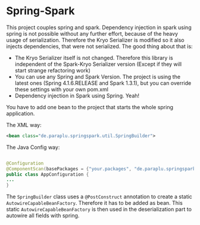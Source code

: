 # Spring-Spark

This project couples spring and spark. Dependency injection in spark using spring is not possible without any further effort, because of the heavy usage of serialization. Therefore the Kryo Serializer is modified so it also injects dependencies, that were not serialized. The good thing about that is: 

 * The Kryo Serializer itself is not changed. Therefore this library is independent of the Spark-Kryo Serializer version (Except if they will start strange refactoring work)
 * You can use any Spring and Spark Version. The project is using the latest ones (Spring 4.1.6.RELEASE and Spark 1.3.1), but you can override these settings with your own pom.xml
 * Dependency injection in Spark using Spring. Yeah!

You have to add one bean to the project that starts the whole spring application.

The XML way:
```xml
<bean class="de.paraplu.springspark.util.SpringBuilder">
```

The Java Config way:
```java

@Configuration
@ComponentScan(basePackages = {"your.packages", "de.paraplu.springspark.util"})
public class AppConfiguration {
...
}
```

The ```SpringBuilder``` class uses a ```@PostConstruct``` annotation to create a static ```AutowireCapableBeanFactory```. Therefore it has to be added as bean. This static ```AutowireCapableBeanFactory``` is then used in the deserialization part to autowire all fields with spring.